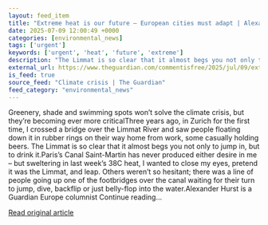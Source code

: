```yaml
---
layout: feed_item
title: "Extreme heat is our future – European cities must adapt | Alexander Hurst"
date: 2025-07-09 12:00:49 +0000
categories: [environmental_news]
tags: ['urgent']
keywords: ['urgent', 'heat', 'future', 'extreme']
description: "The Limmat is so clear that it almost begs you not only to jump in, but to drink it"
external_url: https://www.theguardian.com/commentisfree/2025/jul/09/extreme-heat-european-cities-greenery-swimming-climate-crisis
is_feed: true
source_feed: "Climate crisis | The Guardian"
feed_category: "environmental_news"
---
```


Greenery, shade and swimming spots won’t solve the climate crisis, but they’re becoming ever more criticalThree years ago, in Zurich for the first time, I crossed a bridge over the Limmat River and saw people floating down it in rubber rings on their way home from work, some casually holding beers. The Limmat is so clear that it almost begs you not only to jump in, but to drink it.Paris’s Canal Saint-Martin has never produced either desire in me – but sweltering in last week’s 38C heat, I wanted to close my eyes, pretend it was the Limmat, and leap. Others weren’t so hesitant; there was a line of people going up one of the footbridges over the canal waiting for their turn to jump, dive, backflip or just belly-flop into the water.Alexander Hurst is a Guardian Europe columnist Continue reading...

[Read original article](https://www.theguardian.com/commentisfree/2025/jul/09/extreme-heat-european-cities-greenery-swimming-climate-crisis)
